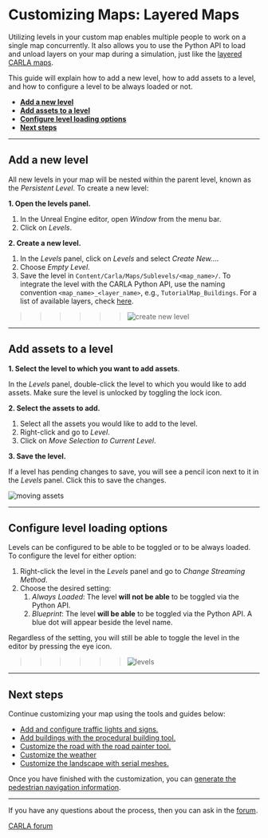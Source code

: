 # Customizing Maps: Layered Maps

Utilizing levels in your custom map enables multiple people to work on a single map concurrently. It also allows you to use the Python API to load and unload layers on your map during a simulation, just like the [layered CARLA maps](core_map.md#layered-maps).

This guide will explain how to add a new level, how to add assets to a level, and how to configure a level to be always loaded or not.

- [__Add a new level__](#add-a-new-level)
- [__Add assets to a level__](#add-assets-to-a-level)
- [__Configure level loading options__](#configure-level-loading-options)
- [__Next steps__](#next-steps)

---

## Add a new level

All new levels in your map will be nested within the parent level, known as the _Persistent Level_. To create a new level:

__1. Open the levels panel.__

1. In the Unreal Engine editor, open _Window_ from the menu bar.
2. Click on _Levels_.

__2. Create a new level.__

1. In the _Levels_ panel, click on _Levels_ and select _Create New..._.
2. Choose _Empty Level_.
3. Save the level in `Content/Carla/Maps/Sublevels/<map_name>/`. To integrate the level with the CARLA Python API, use the naming convention `<map_name>_<layer_name>`, e.g., `TutorialMap_Buildings`. For a list of available layers, check [here](core_map.md#carla-maps).

>>>>>>![create new level](../img/new_level.png)

---

## Add assets to a level

__1. Select the level to which you want to add assets__.

In the _Levels_ panel, double-click the level to which you would like to add assets. Make sure the level is unlocked by toggling the lock icon.

__2. Select the assets to add.__

1. Select all the assets you would like to add to the level.
2. Right-click and go to _Level_.
3. Click on _Move Selection to Current Level_.

__3. Save the level.__

If a level has pending changes to save, you will see a pencil icon next to it in the _Levels_ panel. Click this to save the changes.

![moving assets](../img/move_assets.png)

---

## Configure level loading options

Levels can be configured to be able to be toggled or to be always loaded. To configure the level for either option:

1. Right-click the level in the _Levels_ panel and go to _Change Streaming Method_.
2. Choose the desired setting:
    1. _Always Loaded_: The level __will not be able__ to be toggled via the Python API.
    2. _Blueprint_: The level __will be able__ to be toggled via the Python API. A blue dot will appear beside the level name.

Regardless of the setting, you will still be able to toggle the level in the editor by pressing the eye icon.

>>>>>>![levels](../img/levels.png)

---

## Next steps

Continue customizing your map using the tools and guides below:

- [Add and configure traffic lights and signs.](tuto_M_custom_add_tl.md)
- [Add buildings with the procedural building tool.](tuto_M_custom_buildings.md)
- [Customize the road with the road painter tool.](tuto_M_custom_road_painter.md)
- [Customize the weather](tuto_M_custom_weather_landscape.md#weather-customization)
- [Customize the landscape with serial meshes.](tuto_M_custom_weather_landscape.md#add-serial-meshes)

Once you have finished with the customization, you can [generate the pedestrian navigation information](tuto_M_generate_pedestrian_navigation.md).

---

If you have any questions about the process, then you can ask in the [forum](http://github.fishros.org/https://github.com/carla-simulator/carla/discussions).

<div class="build-buttons">
<p>
<a href="http://github.fishros.org/https://github.com/carla-simulator/carla/discussions" target="_blank" class="btn btn-neutral" title="Go to the CARLA forum">
CARLA forum</a>
</p>
</div>
